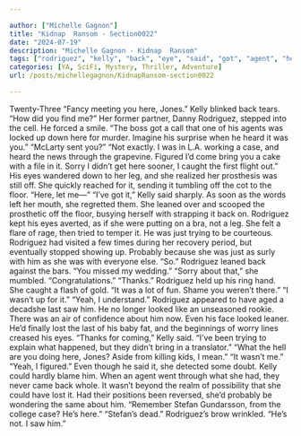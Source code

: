 ```yaml
---

author: ["Michelle Gagnon"]
title: "Kidnap  Ransom - Section0022"
date: "2024-07-19"
description: "Michelle Gagnon - Kidnap  Ransom"
tags: ["rodriguez", "kelly", "back", "eye", "said", "got", "agent", "heard", "case", "bring", "sorry", "caught", "leg", "floor", "leaned", "trying", "probably", "yeah", "last", "saw", "looked", "even", "lost", "could", "stefan"]
categories: [YA, SciFi, Mystery, Thriller, Adventure]
url: /posts/michellegagnon/KidnapRansom-section0022

---
```



Twenty-Three
“Fancy meeting you here, Jones.”
Kelly blinked back tears. “How did you find me?”
Her former partner, Danny Rodriguez, stepped into the cell. He forced a smile. “The boss got a call that one of his agents was locked up down here for murder. Imagine his surprise when he heard it was you.”
“McLarty sent you?”
“Not exactly. I was in L.A. working a case, and heard the news through the grapevine. Figured I’d come bring you a cake with a file in it. Sorry I didn’t get here sooner, I caught the first flight out.” His eyes wandered down to her leg, and she realized her prosthesis was still off. She quickly reached for it, sending it tumbling off the cot to the floor. “Here, let me—”
“I’ve got it,” Kelly said sharply. As soon as the words left her mouth, she regretted them. She leaned over and scooped the prosthetic off the floor, busying herself with strapping it back on. Rodriguez kept his eyes averted, as if she were putting on a bra, not a leg. She felt a flare of rage, then tried to temper it. He was just trying to be courteous. Rodriguez had visited a few times during her recovery period, but eventually stopped showing up. Probably because she was just as surly with him as she was with everyone else.
“So.” Rodriguez leaned back against the bars. “You missed my wedding.”
“Sorry about that,” she mumbled. “Congratulations.”
“Thanks.” Rodriguez held up his ring hand. She caught a flash of gold. “It was a lot of fun. Shame you weren’t there.”
“I wasn’t up for it.”
“Yeah, I understand.”
Rodriguez appeared to have aged a decadshe last saw him. He no longer looked like an unseasoned rookie. There was an air of confidence about him now. Even his face looked leaner. He’d finally lost the last of his baby fat, and the beginnings of worry lines creased his eyes.
“Thanks for coming,” Kelly said. “I’ve been trying to explain what happened, but they didn’t bring in a translator.”
“What the hell are you doing here, Jones? Aside from killing kids, I mean.”
“It wasn’t me.”
“Yeah, I figured.” Even though he said it, she detected some doubt. Kelly could hardly blame him. When an agent went through what she had, they never came back whole. It wasn’t beyond the realm of possibility that she could have lost it. Had their positions been reversed, she’d probably be wondering the same about him.
“Remember Stefan Gundarsson, from the college case? He’s here.”
“Stefan’s dead.” Rodriguez’s brow wrinkled.
“He’s not. I saw him.”
